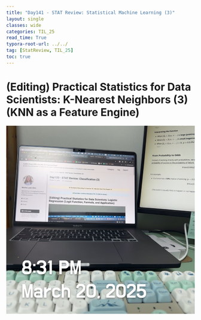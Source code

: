 ```yaml
---
title: "Day141 - STAT Review: Statistical Machine Learning (3)"
layout: single
classes: wide
categories: TIL_25
read_time: True
typora-root-url: ../../
tag: [StatReview, TIL_25]
toc: true 
---
```


# (Editing) Practical Statistics for Data Scientists: K-Nearest Neighbors (3) (KNN as a Feature Engine)

![B3873656-BE2F-47E8-834D-C1A399D07448_1_105_c](../../images/2025-03-20-TIL25_Day141/B3873656-BE2F-47E8-834D-C1A399D07448_1_105_c.jpeg)
